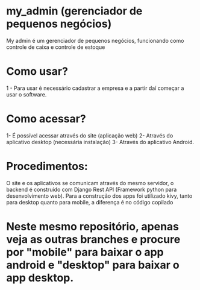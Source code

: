 # my_admin (gerenciador de pequenos negócios)
 
My admin é um gerenciador de pequenos negócios, funcionando como controle de caixa e controle de estoque

# Como usar?

1 - Para usar é necessário cadastrar a empresa e a partir daí começar a usar o software.

# Como acessar?

1- É possível acessar através do site (aplicação web)
2- Através do aplicativo desktop (necessária instalação)
3- Através do aplicativo Android.

# Procedimentos:

O site e os aplicativos se comunicam através do mesmo servidor, o backend é construído com Django Rest API (Framework python para desenvolvimento web).
Para a construção dos apps foi utilizado kivy, tanto para desktop quanto para mobile, a diferença é no código copilado

# Neste mesmo repositório, apenas veja as outras branches e procure por "mobile" para baixar o app android e "desktop" para baixar o app desktop.
